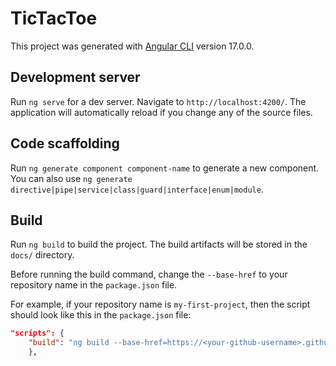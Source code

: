 # TicTacToe

This project was generated with [Angular CLI](https://github.com/angular/angular-cli) version 17.0.0.

## Development server

Run `ng serve` for a dev server. Navigate to `http://localhost:4200/`. The application will automatically reload if you change any of the source files.

## Code scaffolding

Run `ng generate component component-name` to generate a new component. You can also use `ng generate directive|pipe|service|class|guard|interface|enum|module`.

## Build

Run `ng build` to build the project. The build artifacts will be stored in the `docs/` directory.
<!-- change the --base-href to your repository name in the package.json file -->
Before running the build command, change the `--base-href` to your repository name in the `package.json` file.

For example, if your repository name is `my-first-project`, then the script should look like this in the `package.json` file:

```json
"scripts": {
    "build": "ng build --base-href=https://<your-github-username>.github.io/my-first-project/"
    },
```
